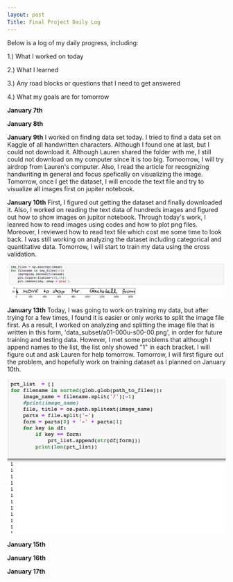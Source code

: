 ```yaml
---
layout: post
Title: Final Project Daily Log
---
```


Below is a log of my daily progress, including:

1.) What I worked on today

2.) What I learned

3.) Any road blocks or questions that I need to get answered

4.) What my goals are for tomorrow

**January 7th**

**January 8th**

**January 9th**
I worked on finding data set today. I tried to find a data set on Kaggle of all handwritten characters. Although I found one at last, but I could not download it. Although Lauren shared the folder with me, I still could not download on my computer since it is too big. Tomoorrow, I will try airdrop from Lauren's computer. 
Also, I read the article for recognizing handwriting in general and focus spefically on visualizing the image. Tomorrow, once I get the dataset, I will encode the text file and try to visualize all images first on jupiter notebook.

**January 10th**
First, I figured out getting the dataset and finally downloaded it. Also, I worked on reading the text data of hundreds images and figured out how to show images on jupitor notebook. Through today's work, I leanred how to read images using codes and how to plot png files. Moreover, I reviewed how to read text file which cost me some time to look back. I was still working on analyzing the dataset including categorical and quantitative data. 
Tomorrow, I will start to train my data using the cross validation.

<img src="/images/showing image.png" width="600"/>

**January 13th**
Today, I was going to work on training my data, but after trying for a few times, I found it is easier or only works to split the image file first. As a result, I worked on analyzing and splitting the image file that is written in this form, 'data_subset/a01-000u-s00-00.png', in order for future training and testing data. However, I met some problems that although I append names to the list, the list only showed "1" in each bracket. I will figure out and ask Lauren for help tomorrow.
Tomorrow, I will first figure out the problem, and hopefully work on training dataset as I planned on January 10th.

<img src="/images/problem_1.13.png" width="600"/>

**January 15th**

**January 16th**

**January 17th**